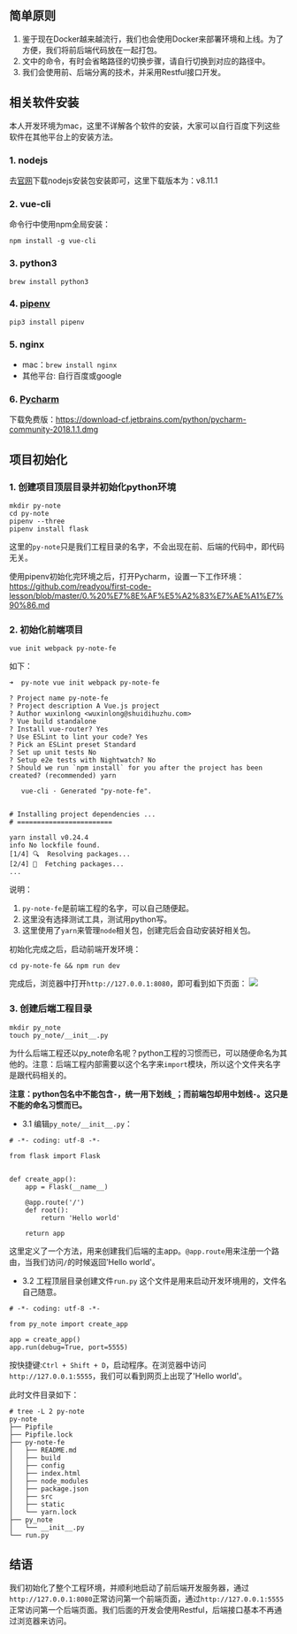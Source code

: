 ## 简单原则
1. 鉴于现在Docker越来越流行，我们也会使用Docker来部署环境和上线。为了方便，我们将前后端代码放在一起打包。
2. 文中的命令，有时会省略路径的切换步骤，请自行切换到对应的路径中。
3. 我们会使用前、后端分离的技术，并采用Restful接口开发。


## 相关软件安装
本人开发环境为mac，这里不详解各个软件的安装，大家可以自行百度下列这些软件在其他平台上的安装方法。

### 1. nodejs
去[官网](https://nodejs.org/en/)下载nodejs安装包安装即可，这里下载版本为：v8.11.1

### 2. vue-cli
命令行中使用npm全局安装：

```
npm install -g vue-cli
```

### 3. python3
```
brew install python3
```

### 4. [pipenv](https://github.com/pypa/pipenv)
```
pip3 install pipenv
```

### 5. nginx
* mac：`brew install nginx`
* 其他平台: 自行百度或google

### 6. [Pycharm](http://www.jetbrains.com/pycharm/)
下载免费版：https://download-cf.jetbrains.com/python/pycharm-community-2018.1.1.dmg


## 项目初始化
### 1. 创建项目顶层目录并初始化python环境
```
mkdir py-note
cd py-note
pipenv --three
pipenv install flask
```

这里的`py-note`只是我们工程目录的名字，不会出现在前、后端的代码中，即代码无关。

使用pipenv初始化完环境之后，打开Pycharm，设置一下工作环境：
https://github.com/readyou/first-code-lesson/blob/master/0.%20%E7%8E%AF%E5%A2%83%E7%AE%A1%E7%90%86.md

### 2. 初始化前端项目
```
vue init webpack py-note-fe
```

如下：
```
➜  py-note vue init webpack py-note-fe

? Project name py-note-fe
? Project description A Vue.js project
? Author wuxinlong <wuxinlong@shuidihuzhu.com>
? Vue build standalone
? Install vue-router? Yes
? Use ESLint to lint your code? Yes
? Pick an ESLint preset Standard
? Set up unit tests No
? Setup e2e tests with Nightwatch? No
? Should we run `npm install` for you after the project has been created? (recommended) yarn

   vue-cli · Generated "py-note-fe".


# Installing project dependencies ...
# ========================

yarn install v0.24.4
info No lockfile found.
[1/4] 🔍  Resolving packages...
[2/4] 🚚  Fetching packages...
...
```

说明：
1. `py-note-fe`是前端工程的名字，可以自己随便起。
2. 这里没有选择测试工具，测试用python写。
3. 这里使用了`yarn`来管理`node`相关包，创建完后会自动安装好相关包。

初始化完成之后，启动前端开发环境：

```
cd py-note-fe && npm run dev
```

完成后，浏览器中打开`http://127.0.0.1:8080`，即可看到如下页面：
![](http://cf.alioss.shuidihuzhu.com/img/ck/20180424/47dcd034-005d-4fa0-98af-bd4333f16fae)

### 3. 创建后端工程目录
```
mkdir py_note
touch py_note/__init__.py
```

为什么后端工程还以py_note命名呢？python工程的习惯而已，可以随便命名为其他的。注意：后端工程内部需要以这个名字来`import`模块，所以这个文件夹名字是跟代码相关的。

**注意：python包名中不能包含`-`，统一用下划线`_`；而前端包却用中划线`-`。这只是不能的命名习惯而已。**

* 3.1 编辑`py_note/__init__.py`：

```
# -*- coding: utf-8 -*-

from flask import Flask


def create_app():
    app = Flask(__name__)

    @app.route('/')
    def root():
        return 'Hello world'

    return app
```

这里定义了一个方法，用来创建我们后端的主app。`@app.route`用来注册一个路由，当我们访问`/`的时候返回'Hello world'。

* 3.2 工程顶层目录创建文件`run.py`
这个文件是用来启动开发环境用的，文件名自己随意。

```
# -*- coding: utf-8 -*-

from py_note import create_app

app = create_app()
app.run(debug=True, port=5555)
```

按快捷键:`Ctrl + Shift + D`，启动程序。在浏览器中访问`http://127.0.0.1:5555`，我们可以看到网页上出现了'Hello world'。

此时文件目录如下：
```
# tree -L 2 py-note
py-note
├── Pipfile
├── Pipfile.lock
├── py-note-fe
│   ├── README.md
│   ├── build
│   ├── config
│   ├── index.html
│   ├── node_modules
│   ├── package.json
│   ├── src
│   ├── static
│   └── yarn.lock
├── py_note
│   └── __init__.py
└── run.py
```

## 结语
我们初始化了整个工程环境，并顺利地启动了前后端开发服务器，通过`http://127.0.0.1:8080`正常访问第一个前端页面，通过`http://127.0.0.1:5555`正常访问第一个后端页面。我们后面的开发会使用Restful，后端接口基本不再通过浏览器来访问。

